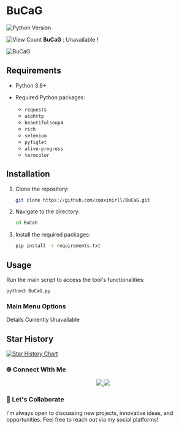# BuCaG 

![Python Version](https://img.shields.io/pypi/pyversions/your-package?label=Python%20Version)

![View Count](https://img.shields.io/badge/dynamic/json?color=success&label=Views&query=value&url=https://api.countapi.xyz/hit/zooxinirll.BuCaG)
**BuCaG** : Unavailable !

![BuCaG](https://github.com/user-attachments/assets/9af2f170-b03e-4e0b-b6a1-2a9b43bf5a73)

## Requirements

- Python 3.6+
- Required Python packages:

  - `requests`
  - `aiohttp`
  - `beautifulsoup4`
  - `rich`
  - `selenium`
  - `pyfiglet`
  - `alive-progress`
  - `termcolor`

## Installation

1. Clone the repository:
    ```bash
    git clone https://github.com/zooxinirll/BuCaG.git
    ```
2. Navigate to the directory:
    ```bash
    cd BuCaG 
    ```
3. Install the required packages:
    ```bash
    pip install -r requirements.txt
    ```

## Usage

Run the main script to access the tool's functionalities:

    
    python3 BuCaG.py
    

### Main Menu Options

Details Currently Unavailable 


## Star History

[![Star History Chart](https://api.star-history.com/svg?repos=zooxinirll/BuCaG&type=Date)](https://star-history.com/#username/repository)

### 🌐 Connect With Me
<p align="center"> <a href="https://github.com/zooxinirll" target="_blank"> <img src="https://img.shields.io/badge/GitHub-000?style=for-the-badge&logo=github&logoColor=white" /> </a> <a href="https://www.instagram.com/h3r.10c4lh0st.07?igsh=MTRqcGNsdmN3a2FyaA==" target="_blank"> <img src="https://img.shields.io/badge/Instagram-E4405F?style=for-the-badge&logo=instagram&logoColor=white" /> </a></p>

### 🧠 Let's Collaborate
I'm always open to discussing new projects, innovative ideas, and opportunities. Feel free to reach out via my social platforms!

